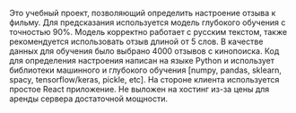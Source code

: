 Это учебный проект, позволяющий определить настроение отзыва к фильму.
Для предсказания используется модель глубокого обучения с точностью 90%. Модель корректно работает с русским текстом, также рекомендуется использовать отзыв длиной от 5 слов.
В качестве данных для обучения было выбрано 4000 отзывов с кинопоиска.
Код для определения настроения написан на языке Python и использует библиотеки машинного и глубокого обучения [numpy, pandas, sklearn, spacy, tensorflow/keras, pickle, etc].
На стороне клиента используется простое React приложение.
Не выложен на хостинг из-за цены для аренды сервера достаточной мощности.
